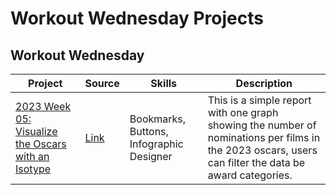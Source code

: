 # Workout Wednesday Projects

## Workout Wednesday
| Project | Source | Skills | Description |
|---|---|---|---|
|[2023 Week 05: Visualize the Oscars with an Isotype](https://github.com/Hannahllmm/Power-BI-Projects/blob/0905e388e257116952e951d300d8d06458a792d6/Workout-Wednesday/2023%20Week%2005%3A%20Visualize%20the%20Oscars%20with%20an%20Isotype/README.md)|[Link](https://workout-wednesday.com/pbi-2023-w05/)|Bookmarks, Buttons, Infographic Designer|This is a simple report with one graph showing the number of nominations per films in the 2023 oscars, users can filter the data be award categories.|
